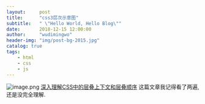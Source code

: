 ```yaml
---
layout:     post
title:      "css3层次示意图"
subtitle:   " \"Hello World, Hello Blog\""
date:       2018-12-15 12:00:00
author:     "wudimingwo"
header-img: "img/post-bg-2015.jpg"
catalog: true
tags:
    - html
    - css
    - js
---
```




![image.png](https://upload-images.jianshu.io/upload_images/13637909-e9ec9ef08ea5bf27.png?imageMogr2/auto-orient/strip%7CimageView2/2/w/1240)
[深入理解CSS中的层叠上下文和层叠顺序](https://www.zhangxinxu.com/wordpress/2016/01/understand-css-stacking-context-order-z-index/)
这篇文章我记得看了两遍, 还是没完全理解.